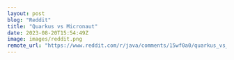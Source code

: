 ```yaml
---
layout: post
blog: "Reddit"
title: "Quarkus vs Micronaut"
date: 2023-08-20T15:54:49Z
image: images/reddit.png
remote_url: "https://www.reddit.com/r/java/comments/15wf0a0/quarkus_vs_micronaut/"
---
```


